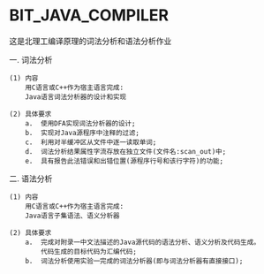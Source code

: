 # BIT_JAVA_COMPILER

这是北理工编译原理的词法分析和语法分析作业

一.	词法分析

	(1) 内容
		用C语言或C++作为宿主语言完成:
		Java语言词法分析器的设计和实现

	(2) 具体要求
		a.	使用DFA实现词法分析器的设计;
		b.	实现对Java源程序中注释的过滤;
		c.	利用对半缓冲区从文件中逐一读取单词;
		d.	词法分析结果属性字流存放在独立文件(文件名:scan_out)中;
		e.	具有报告此法错误和出错位置(源程序行号和该行字符)的功能;

二.	语法分析
	
	(1) 内容
		用C语言或C++作为宿主语言完成:
		Java语言子集语法、语义分析器

	(2)	具体要求
		a.	完成对附录一中文法描述的Java源代码的语法分析、语义分析及代码生成。
			代码生成的目标代码为汇编代码;
		b.	词法分析使用实验一完成的词法分析器(即与词法分析器有直接接口);